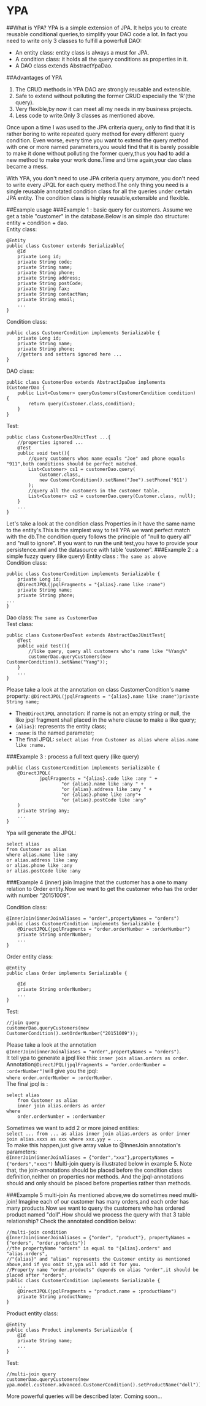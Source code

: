 # YPA
##What is YPA?
YPA is a simple extension of JPA. It helps you to create reusable conditional queries,to simplify your DAO code a lot. In fact you need to write only 3 classes to fulfill a powerfull DAO:
* An entity class: entity class is always a must for JPA.
* A condition class: it holds all the query conditions as properties in it.
* A DAO class extends AbstractYpaDao.

##Advantages of YPA
1. The CRUD methods in YPA DAO are strongly reusable and extensible.
2. Safe to extend without polluting the former CRUD especially the 'R'(the query).
3. Very flexible,by now it can meet all my needs in my business projects.
4. Less code to write.Only 3 classes as mentioned above.

Once upon a time I was used to the JPA criteria query, only to find that it is rather boring to write repeated query method for every different query condition.
Even worse, every time you want to extend the query method with one or more named parameters,you would find that it is barely possible to make it done without
polluting the former query,thus you had to add a new method to make your work done.Time and time again,your dao class became a mess.

With YPA, you don't need to use JPA criteria query anymore, you don't need to write every JPQL for each query method.The only thing you need is a single reusable annotated condition class for all the queries under certain JPA entity.
The condition class is highly reusable,extensible and flexible.

##Example usage
###Example 1 : basic query for customers.
Assume we get a table "customer" in the database.Below is an simple dao structure:  entity + condition + dao.  
Entity class:
```
@Entity
public class Customer extends Serializable{
	@Id
	private Long id;
	private String code;
	private String name;
	private String phone;
	private String address;
	private String postCode;
	private String fax;
	private String contactMan;
	private String email;
    ...
}
```
Condition class:
```
public class CustomerCondition implements Serializable {
    private Long id;
    private String name;
    private String phone;
    //getters and setters ignored here ...
}
```
DAO class:
```
public class CustomerDao extends AbstractJpaDao implements ICustomerDao {
    public List<Customer> queryCustomers(CustomerCondition condition) {
        return query(Customer.class,condition);
    }
}
```
Test:
```
public class CustomerDaoJUnitTest ...{
    //properties ignored ...
    @Test
    public void test(){
    	//query customers whos name equals "Joe" and phone equals "911",both conditions should be perfect matched.
        List<Customer> cs1 = customerDao.query(
            Customer.class, 
            new CustomerCondition().setName("Joe").setPhone('911')
        );
        //query all the customers in the customer table.
        List<Customer> cs2 = customerDao.query(Customer.class, null);
    }
    ...
}
```
Let's take a look at the condition class.Properties in it have the same name to the entity's.This is the simplest way to tell YPA we want perfect match with the db.The condition query follows the principle of "null to query all" and "null to ignore".
If you want to run the unit test,you have to provide your persistence.xml and the datasource with table 'customer'.
###Example 2 : a simple fuzzy query (like query)
Entity class :  ```The same as above```  
Condition class:
```
public class CustomerCondition implements Serializable {
    private Long id;
    @DirectJPQL(jpqlFragments = "{alias}.name like :name")
    private String name;
    private String phone;
...
}
```
Dao class:  ```The same as CustomerDao```  
Test class:
```
public class CustomerDaoTest extends AbstractDaoJUnitTest{
    @Test
    public void test(){
        //like query, query all customers who's name like "%Yang%"
        customerDao.queryCustomers(new CustomerCondition().setName("Yang"));
    }
    ...
}
```
Please take a look at the annotation on class CustomerCondition's name property:
 ```@DirectJPQL(jpqlFragments = "{alias}.name like :name")private String name;```
* The```@DirectJPQL``` annotation: if name is not an empty string or null, the like jpql fragment shall placed in the where clause to make a like query;
* ```{alias}```: represents the entity class;
* ```:name```: is the named parameter;
* The final JPQL: ```select alias from Customer as alias where alias.name like :name.```

###Example 3 : process a full text query (like query)
```
public class CustomerCondition implements Serializable {
    @DirectJPQL(
            jpqlFragments = "{alias}.code like :any " +
                    "or {alias}.name like :any " +
                    "or {alias}.address like :any " +
                    "or {alias}.phone like :any"+
                    "or {alias}.postCode like :any"
    )
    private String any;
    ...
}
```
Ypa will generate the JPQL:
```
select alias 
from Customer as alias 
where alias.name like :any
or alias.address like :any
or alias.phone like :any
or alias.postCode like :any
```


###Example 4 (inner) join
Imagine that the customer has a one to many relation to Order entity.Now we want to get the customer who has the order with number "20151009".

Condition class:
```
@InnerJoin(innerJoinAliases = "order",propertyNames = "orders")
public class CustomerCondition implements Serializable {
	@DirectJPQL(jpqlFragments = "order.orderNumber = :orderNumber")
	private String orderNumber;
	...
}
```
Order entity class:
```
@Entity
public class Order implements Serializable {

    @Id
    private String orderNumber;
    ...
}
```
Test:
```
//join query
customerDao.queryCustomers(new CustomerCondition().setOrderNumber("20151009"));
```
Please take a look at the annotation  
 ```@InnerJoin(innerJoinAliases = "order",propertyNames = "orders")```.  
 It tell ypa to generate a jpql like this: ```inner join alias.orders as order```.  
Annotation```@DirectJPQL(jpqlFragments = "order.orderNumber = :orderNumber")```will give you the jpql:  
 ```where order.orderNumber = :orderNumber```.  
The final jpql is :
```
select alias 
    from Customer as alias 
    inner join alias.orders as order 
where 
    order.orderNumber = :orderNumber
```
Sometimes we want to add 2 or more joined entities:  
 ```select ... from ... as alias inner join alias.orders as order inner join alias.xxxs as xxx where xxx.yyy = ...```  
To make this happen,just give array value to @InnerJoin annotation's parameters:  
 ```@InnerJoin(innerJoinAliases = {"order","xxx"},propertyNames = {"orders","xxxs")``` 
Multi-join query is illustrated below in example 5.
Note that, the join-annotations should be placed before the condition class definition,neither on properties nor methods.
And the jpql-annotations should and only should be placed before properties rather than methods.

###Example 5 multi-join
As mentioned above,we do sometimes need multi-join!
Imagine each of our customer has many orders,and each order has many products.Now we want to query the customers who has ordered product named "doll".How should we process the query with that 3 table relationship?
Check the annotated condition below:
```
//multi-join condition
@InnerJoin(innerJoinAliases = {"order", "product"}, propertyNames = {"orders", "order.products"})
//the propertyName "orders" is equal to "{alias}.orders" and "alias.orders",
//"{alias}" and "alias" represents the Customer entity as mentioned above,and if you omit it,ypa will add it for you.
//Property name "order.products" depends on alias "order",it should be placed after "orders".
public class CustomerCondition implements Serializable {
    ...
    @DirectJPQL(jpqlFragments = "product.name = :productName")
    private String productName;
}
```
Product entity class:
```
@Entity
public class Product implements Serializable {
    @Id
    private String name;
    ...
}
```
Test:
```
//multi-join query
customerDao.queryCustomers(new ypa.model.customer.advanced.CustomerCondition().setProductName("doll"));
```

More powerful queries will be described later. Coming soon...

